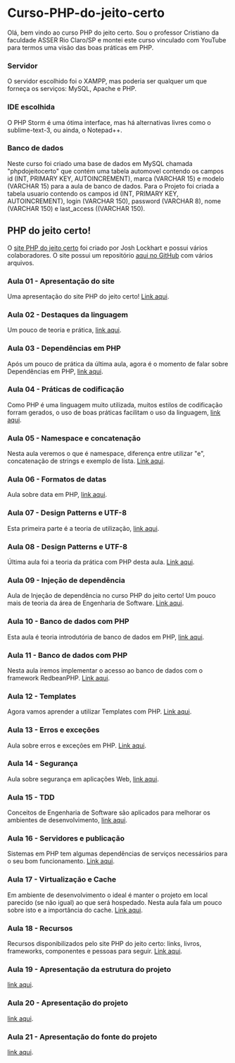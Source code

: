 # Curso-PHP-do-jeito-certo

Olá, bem vindo ao curso PHP do jeito certo. Sou o professor Cristiano da faculdade ASSER Rio Claro/SP e montei este curso vinculado com YouTube para termos uma visão das boas práticas em PHP.

<h3>Servidor</h3>
O servidor escolhido foi o XAMPP, mas poderia ser qualquer um que forneça os serviços: MySQL, Apache e PHP.

<h3>IDE escolhida</h3>
O PHP Storm é uma ótima interface, mas há alternativas livres como o sublime-text-3, ou ainda, o Notepad++.

<h3>Banco de dados</h3>
Neste curso foi criado uma base de dados em MySQL chamada "phpdojeitocerto" que contém uma tabela automovel contendo os campos id (INT, PRIMARY KEY, AUTOINCREMENT), marca (VARCHAR 15) e modelo (VARCHAR 15) para a aula de banco de dados. Para o Projeto foi criada a tabela usuario contendo os campos id (INT, PRIMARY KEY, AUTOINCREMENT), login (VARCHAR 150), password (VARCHAR 8), nome (VARCHAR 150) e last_access ((VARCHAR 150).

<h2> PHP do jeito certo! </h2>

O <a href="http://br.phptherightway.com/">site PHP do jeito certo</a> foi criado por Josh Lockhart e possui vários colaboradores. O site possui um repositório <a href="https://github.com/PHPSP/php-the-right-way">aqui no GitHub</a> com vários arquivos.

<h3> Aula 01 - Apresentação do site </h3>
Uma apresentação do site PHP do jeito certo! <a href="https://youtu.be/I5MiEdXggOA">Link aqui</a>.

<h3> Aula 02 - Destaques da linguagem </h3>
Um pouco de teoria e prática, <a href="https://youtu.be/MbnY4xGHHNE">link aqui</a>.

<h3> Aula 03 - Dependências em PHP </h3>
Após um pouco de prática da última aula, agora é o momento de falar sobre Dependências em PHP, <a href="https://youtu.be/yf72KUgb2hw">link aqui</a>.

<h3> Aula 04 - Práticas de codificação </h3>
Como PHP é uma linguagem muito utilizada, muitos estilos de codificação forram gerados, o uso de boas práticas facilitam o uso da linguagem, <a href="https://youtu.be/wubF_tbSOq0">link aqui</a>.

<h3> Aula 05 - Namespace e concatenação </h3>
Nesta aula veremos o que é namespace, diferença entre utilizar "e", concatenação de strings e exemplo de lista. <a href="https://youtu.be/qIMOODvo5E4">Link aqui</a>.

<h3> Aula 06 - Formatos de datas </h3>
Aula sobre data em PHP, <a href="https://youtu.be/fy_7Lu5B-Y4">link aqui</a>.

<h3> Aula 07 - Design Patterns e UTF-8 </h3>
Esta primeira parte é a teoria de utilização, <a href="https://youtu.be/E-CsvrFo9oY">link aqui</a>.

<h3> Aula 08 - Design Patterns e UTF-8 </h3>
Última aula foi a teoria da prática com PHP desta aula. <a href="https://youtu.be/-I3AWwvp27U">Link aqui</a>.

<h3> Aula 09 - Injeção de dependência </h3>
Aula de Injeção de dependência no curso PHP do jeito certo! Um pouco mais de teoria da área de Engenharia de Software. <a href="https://youtu.be/-1YOUl31cqA">Link aqui</a>.

<h3> Aula 10 - Banco de dados com PHP </h3>
 Esta aula é teoria introdutória de banco de dados em PHP, <a href="https://youtu.be/erlqK3aitbk">link aqui</a>.

<h3> Aula 11 - Banco de dados com PHP </h3>
Nesta aula iremos implementar o acesso ao banco de dados com o framework RedbeanPHP. <a href="https://youtu.be/AidHR4Sc4rY">Link aqui</a>.

<h3> Aula 12 - Templates </h3>
Agora vamos aprender a utilizar Templates com PHP. <a href="https://youtu.be/bNW8TMakwtQ">Link aqui</a>.

<h3> Aula 13 - Erros e exceções </h3>
Aula sobre erros e exceções em PHP. <a href="https://youtu.be/-1YOUl31cqA">Link aqui</a>.

<h3> Aula 14 - Segurança </h3>
Aula sobre segurança em aplicações Web, <a href="https://youtu.be/Ns2xRgn-Hic">link aqui</a>.

<h3> Aula 15 - TDD </h3>
Conceitos de Engenharia de Software são aplicados para melhorar os ambientes de desenvolvimento, <a href="https://youtu.be/GKfLFpIOMgI">link aqui</a>.

<h3> Aula 16 - Servidores e publicação </h3>
Sistemas em PHP tem algumas dependências de serviços necessários para o seu bom funcionamento. <a href="https://youtu.be/Gl77iXguUmg">Link aqui</a>.

<h3> Aula 17 - Virtualização e Cache </h3>
Em ambiente de desenvolvimento o ideal é manter o projeto em local parecido (se não igual) ao que será hospedado. Nesta aula fala um pouco sobre isto e a importância do cache. <a href="https://youtu.be/zixr0K3BTnw">Link aqui</a>.

<h3> Aula 18 - Recursos </h3>
Recursos disponibilizados pelo site PHP do jeito certo: links, livros, frameworks, componentes e pessoas para seguir. <a href="https://youtu.be/mbjKIT3HJMU">Link aqui</a>.

<h3> Aula 19 - Apresentação da estrutura do projeto </h3>
<a href="https://www.youtube.com/watch?v=XroHPX-hKRw">link aqui</a>.

<h3> Aula 20 - Apresentação do projeto </h3>
<a href="">link aqui</a>.

<h3> Aula 21 - Apresentação do fonte do projeto </h3>
<a href="">link aqui</a>.
